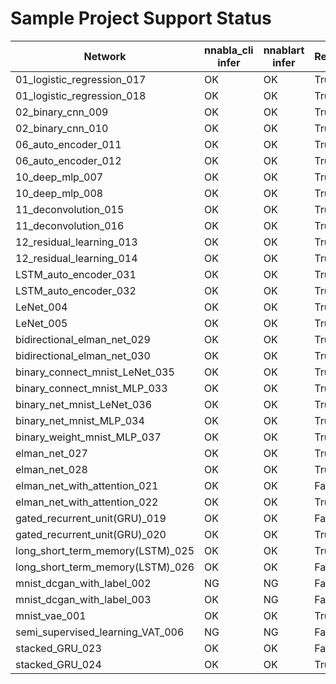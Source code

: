 # Sample Project Support Status
|             Network              | nnabla_cli infer |  nnablart infer  |      Result      |
|----------------------------------|------------------|------------------|------------------|
|    01_logistic_regression_017    |        OK        |        OK        |       True       |
|    01_logistic_regression_018    |        OK        |        OK        |       True       |
|        02_binary_cnn_009         |        OK        |        OK        |       True       |
|        02_binary_cnn_010         |        OK        |        OK        |       True       |
|       06_auto_encoder_011        |        OK        |        OK        |       True       |
|       06_auto_encoder_012        |        OK        |        OK        |       True       |
|         10_deep_mlp_007          |        OK        |        OK        |       True       |
|         10_deep_mlp_008          |        OK        |        OK        |       True       |
|       11_deconvolution_015       |        OK        |        OK        |       True       |
|       11_deconvolution_016       |        OK        |        OK        |       True       |
|     12_residual_learning_013     |        OK        |        OK        |       True       |
|     12_residual_learning_014     |        OK        |        OK        |       True       |
|      LSTM_auto_encoder_031       |        OK        |        OK        |       True       |
|      LSTM_auto_encoder_032       |        OK        |        OK        |       True       |
|            LeNet_004             |        OK        |        OK        |       True       |
|            LeNet_005             |        OK        |        OK        |       True       |
|   bidirectional_elman_net_029    |        OK        |        OK        |       True       |
|   bidirectional_elman_net_030    |        OK        |        OK        |       True       |
|  binary_connect_mnist_LeNet_035  |        OK        |        OK        |       True       |
|   binary_connect_mnist_MLP_033   |        OK        |        OK        |       True       |
|    binary_net_mnist_LeNet_036    |        OK        |        OK        |       True       |
|     binary_net_mnist_MLP_034     |        OK        |        OK        |       True       |
|   binary_weight_mnist_MLP_037    |        OK        |        OK        |       True       |
|          elman_net_027           |        OK        |        OK        |       True       |
|          elman_net_028           |        OK        |        OK        |       True       |
|   elman_net_with_attention_021   |        OK        |        OK        |      False       |
|   elman_net_with_attention_022   |        OK        |        OK        |       True       |
|  gated_recurrent_unit(GRU)_019   |        OK        |        OK        |      False       |
|  gated_recurrent_unit(GRU)_020   |        OK        |        OK        |       True       |
| long_short_term_memory(LSTM)_025 |        OK        |        OK        |       True       |
| long_short_term_memory(LSTM)_026 |        OK        |        OK        |      False       |
|    mnist_dcgan_with_label_002    |        NG        |        NG        |      False       |
|    mnist_dcgan_with_label_003    |        OK        |        NG        |      False       |
|          mnist_vae_001           |        OK        |        OK        |       True       |
| semi_supervised_learning_VAT_006 |        NG        |        NG        |      False       |
|         stacked_GRU_023          |        OK        |        OK        |      False       |
|         stacked_GRU_024          |        OK        |        OK        |       True       |

